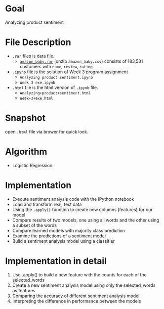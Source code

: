 # Goal
Analyzing product sentiment
# File Description
- `.rar` files is data file.
  - [`amazon_baby.rar`](https://github.com/SSQ/Coursera-UW-Machine-Learning-Classification/blob/master/Programming%20Assignment%201/amazon_baby.rar) (unzip `amazon_baby.csv`) consists of 183,531 customers with `name`, `review`, `rating`.
- `.ipynb` file is the solution of Week 3 program assignment
  - `Analyzing product sentiment.ipynb`
  - `Week 3 exe.ipynb`
- `.html` file is the html version of `.ipynb` file.
  - `Analyzing+product+sentiment.html`
  - `Week+3+exe.html`
# Snapshot
open `.html` file via brower for quick look.
# Algorithm
- Logistic Regression
# Implementation
- Execute sentiment analysis code with the IPython notebook
- Load and transform real, text data
- Using the `.apply()` function to create new columns (features) for our model
- Compare results of two models, one using all words and the other using a subset of the words
- Compare learned models with majority class prediction
- Examine the predictions of a sentiment model
- Build a sentiment analysis model using a classifier
# Implementation in detail
1. Use .apply() to build a new feature with the counts for each of the selected_words
2. Create a new sentiment analysis model using only the selected_words as features
3. Comparing the accuracy of different sentiment analysis model
4. Interpreting the difference in performance between the models
